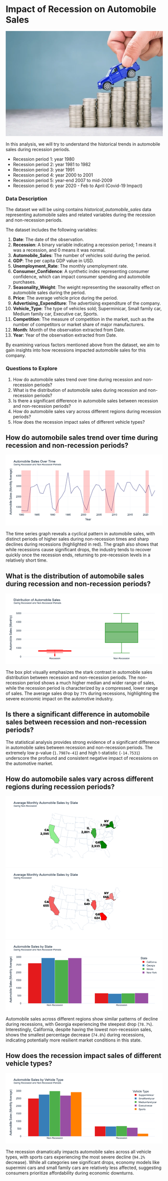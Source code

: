 # Impact of Recession on Automobile Sales

![Impact of Recession on Automobile Sales](pictures/car_on_money.png)

In this analysis, we will try to understand the historical trends in automobile sales during recession periods.
- Recession period 1: year 1980
- Recession period 2: year 1981 to 1982
- Recession period 3: year 1991
- Recession period 4: year 2000 to 2001
- Recession period 5: year-end 2007 to mid-2009
- Recession period 6: year 2020 - Feb to April (Covid-19 Impact)

### Data Description

The dataset we will be using contains *historical_automobile_sales* data representing automobile sales and related variables during the recession and non-recession periods.

The dataset includes the following variables:
1. **Date**: The date of the observation.
2. **Recession**: A binary variable indicating a recession period; 1 means it was a recession, and 0 means it was normal.
3. **Automobile_Sales**: The number of vehicles sold during the period.
4. **GDP**: The per capita GDP value in USD.
5. **Unemployment_Rate**: The monthly unemployment rate.
6. **Consumer_Confidence**: A synthetic index representing consumer confidence, which can impact consumer spending and automobile purchases.
7. **Seasonality_Weight**: The weight representing the seasonality effect on automobile sales during the period.
8. **Price**: The average vehicle price during the period.
9. **Advertising_Expenditure**: The advertising expenditure of the company.
10. **Vehicle_Type**: The type of vehicles sold; Superminicar, Small family car, Medium family car, Executive car, Sports.
11. **Competition**: The measure of competition in the market, such as the number of competitors or market share of major manufacturers.
12. **Month**: Month of the observation extracted from Date.
13. **Year**: Year of the observation extracted from Date.

By examining various factors mentioned above from the dataset, we aim to gain insights into how recessions impacted automobile sales for this company.

### Questions to Explore
1. How do automobile sales trend over time during recession and non-recession periods?
2. What is the distribution of automobile sales during recession and non-recession periods?
3. Is there a significant difference in automobile sales between recession and non-recession periods?
4. How do automobile sales vary across different regions during recession periods?
5. How does the recession impact sales of different vehicle types?

## How do automobile sales trend over time during recession and non-recession periods?

![Automobile Sales Over Time](pictures/automobile_sales_over_time.png)

The time series graph reveals a cyclical pattern in automobile sales, with distinct periods of higher sales during non-recession times and sharp declines during recessions (highlighted in red). The graph also shows that while recessions cause significant drops, the industry tends to recover quickly once the recession ends, returning to pre-recession levels in a relatively short time.

## What is the distribution of automobile sales during recession and non-recession periods?

![Automobile Sales Distribution](pictures/automobile_sales_distribution.png)

The box plot visually emphasizes the stark contrast in automobile sales distribution between recession and non-recession periods. The non-recession period shows a much higher median and wider range of sales, while the recession period is characterized by a compressed, lower range of sales. The average sales drop by `77%` during recessions, highlighting the severe economic impact on the automotive industry.


## Is there a significant difference in automobile sales between recession and non-recession periods?

The statistical analysis provides strong evidence of a significant difference in automobile sales between recession and non-recession periods. The extremely low p-value (`1.7987e-41`) and high t-statistic (`-14.7531`) underscore the profound and consistent negative impact of recessions on the automotive market.


## How do automobile sales vary across different regions during recession periods?

![Automobile Sales Map 0](pictures/automobile_sales_map0.png)
![Automobile Sales Map 1](pictures/automobile_sales_map1.png)
![Automobile Sales by State](pictures/automobile_sales_by_state.png)

Automobile sales across different regions show similar patterns of decline during recessions, with Georgia experiencing the steepest drop (`78.7%`). Interestingly, California, despite having the lowest non-recession sales, shows the smallest percentage decrease (`74.8%`) during recessions, indicating potentially more resilient market conditions in this state.


## How does the recession impact sales of different vehicle types?

![Automobile Sales by Vehicle Type](pictures/automobile_sales_by_vehicle_type.png)

The recession dramatically impacts automobile sales across all vehicle types, with sports cars experiencing the most severe decline (`94.2%` decrease). While all categories see significant drops, economy models like supermini cars and small family cars are relatively less affected, suggesting consumers prioritize affordability during economic downturns.

